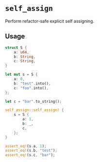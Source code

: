 # `self_assign`

Perform refactor-safe explicit self assigning.

## Usage

```rust
struct S {
    a: u64,
    b: String,
    c: String,
}

let mut s = S {
    a: 0,
    b: "test".into(),
    c: "foo".into(),
};

let c = "bar".to_string();

self_assign::self_assign! {
    s = S {
        a: 1,
        b: _,
        c,
    };
}

assert_eq!(s.a, 1);
assert_eq!(s.b, "test");
assert_eq!(s.c, "bar");
```
